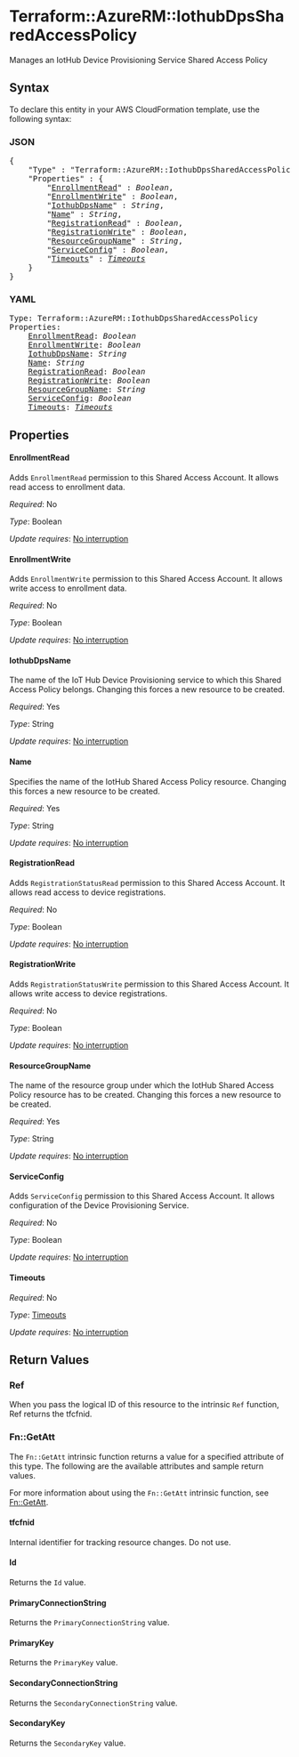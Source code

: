# Terraform::AzureRM::IothubDpsSharedAccessPolicy

Manages an IotHub Device Provisioning Service Shared Access Policy

## Syntax

To declare this entity in your AWS CloudFormation template, use the following syntax:

### JSON

<pre>
{
    "Type" : "Terraform::AzureRM::IothubDpsSharedAccessPolicy",
    "Properties" : {
        "<a href="#enrollmentread" title="EnrollmentRead">EnrollmentRead</a>" : <i>Boolean</i>,
        "<a href="#enrollmentwrite" title="EnrollmentWrite">EnrollmentWrite</a>" : <i>Boolean</i>,
        "<a href="#iothubdpsname" title="IothubDpsName">IothubDpsName</a>" : <i>String</i>,
        "<a href="#name" title="Name">Name</a>" : <i>String</i>,
        "<a href="#registrationread" title="RegistrationRead">RegistrationRead</a>" : <i>Boolean</i>,
        "<a href="#registrationwrite" title="RegistrationWrite">RegistrationWrite</a>" : <i>Boolean</i>,
        "<a href="#resourcegroupname" title="ResourceGroupName">ResourceGroupName</a>" : <i>String</i>,
        "<a href="#serviceconfig" title="ServiceConfig">ServiceConfig</a>" : <i>Boolean</i>,
        "<a href="#timeouts" title="Timeouts">Timeouts</a>" : <i><a href="timeouts.md">Timeouts</a></i>
    }
}
</pre>

### YAML

<pre>
Type: Terraform::AzureRM::IothubDpsSharedAccessPolicy
Properties:
    <a href="#enrollmentread" title="EnrollmentRead">EnrollmentRead</a>: <i>Boolean</i>
    <a href="#enrollmentwrite" title="EnrollmentWrite">EnrollmentWrite</a>: <i>Boolean</i>
    <a href="#iothubdpsname" title="IothubDpsName">IothubDpsName</a>: <i>String</i>
    <a href="#name" title="Name">Name</a>: <i>String</i>
    <a href="#registrationread" title="RegistrationRead">RegistrationRead</a>: <i>Boolean</i>
    <a href="#registrationwrite" title="RegistrationWrite">RegistrationWrite</a>: <i>Boolean</i>
    <a href="#resourcegroupname" title="ResourceGroupName">ResourceGroupName</a>: <i>String</i>
    <a href="#serviceconfig" title="ServiceConfig">ServiceConfig</a>: <i>Boolean</i>
    <a href="#timeouts" title="Timeouts">Timeouts</a>: <i><a href="timeouts.md">Timeouts</a></i>
</pre>

## Properties

#### EnrollmentRead

Adds `EnrollmentRead` permission to this Shared Access Account. It allows read access to enrollment data.

_Required_: No

_Type_: Boolean

_Update requires_: [No interruption](https://docs.aws.amazon.com/AWSCloudFormation/latest/UserGuide/using-cfn-updating-stacks-update-behaviors.html#update-no-interrupt)

#### EnrollmentWrite

Adds `EnrollmentWrite` permission to this Shared Access Account. It allows write access to enrollment data.

_Required_: No

_Type_: Boolean

_Update requires_: [No interruption](https://docs.aws.amazon.com/AWSCloudFormation/latest/UserGuide/using-cfn-updating-stacks-update-behaviors.html#update-no-interrupt)

#### IothubDpsName

The name of the IoT Hub Device Provisioning service to which this Shared Access Policy belongs. Changing this forces a new resource to be created.

_Required_: Yes

_Type_: String

_Update requires_: [No interruption](https://docs.aws.amazon.com/AWSCloudFormation/latest/UserGuide/using-cfn-updating-stacks-update-behaviors.html#update-no-interrupt)

#### Name

Specifies the name of the IotHub Shared Access Policy resource. Changing this forces a new resource to be created.

_Required_: Yes

_Type_: String

_Update requires_: [No interruption](https://docs.aws.amazon.com/AWSCloudFormation/latest/UserGuide/using-cfn-updating-stacks-update-behaviors.html#update-no-interrupt)

#### RegistrationRead

Adds `RegistrationStatusRead` permission to this Shared Access Account. It allows read access to device registrations.

_Required_: No

_Type_: Boolean

_Update requires_: [No interruption](https://docs.aws.amazon.com/AWSCloudFormation/latest/UserGuide/using-cfn-updating-stacks-update-behaviors.html#update-no-interrupt)

#### RegistrationWrite

Adds `RegistrationStatusWrite` permission to this Shared Access Account. It allows write access to device registrations.

_Required_: No

_Type_: Boolean

_Update requires_: [No interruption](https://docs.aws.amazon.com/AWSCloudFormation/latest/UserGuide/using-cfn-updating-stacks-update-behaviors.html#update-no-interrupt)

#### ResourceGroupName

The name of the resource group under which the IotHub Shared Access Policy resource has to be created. Changing this forces a new resource to be created.

_Required_: Yes

_Type_: String

_Update requires_: [No interruption](https://docs.aws.amazon.com/AWSCloudFormation/latest/UserGuide/using-cfn-updating-stacks-update-behaviors.html#update-no-interrupt)

#### ServiceConfig

Adds `ServiceConfig` permission to this Shared Access Account. It allows configuration of the Device Provisioning Service.

_Required_: No

_Type_: Boolean

_Update requires_: [No interruption](https://docs.aws.amazon.com/AWSCloudFormation/latest/UserGuide/using-cfn-updating-stacks-update-behaviors.html#update-no-interrupt)

#### Timeouts

_Required_: No

_Type_: <a href="timeouts.md">Timeouts</a>

_Update requires_: [No interruption](https://docs.aws.amazon.com/AWSCloudFormation/latest/UserGuide/using-cfn-updating-stacks-update-behaviors.html#update-no-interrupt)

## Return Values

### Ref

When you pass the logical ID of this resource to the intrinsic `Ref` function, Ref returns the tfcfnid.

### Fn::GetAtt

The `Fn::GetAtt` intrinsic function returns a value for a specified attribute of this type. The following are the available attributes and sample return values.

For more information about using the `Fn::GetAtt` intrinsic function, see [Fn::GetAtt](https://docs.aws.amazon.com/AWSCloudFormation/latest/UserGuide/intrinsic-function-reference-getatt.html).

#### tfcfnid

Internal identifier for tracking resource changes. Do not use.

#### Id

Returns the <code>Id</code> value.

#### PrimaryConnectionString

Returns the <code>PrimaryConnectionString</code> value.

#### PrimaryKey

Returns the <code>PrimaryKey</code> value.

#### SecondaryConnectionString

Returns the <code>SecondaryConnectionString</code> value.

#### SecondaryKey

Returns the <code>SecondaryKey</code> value.

